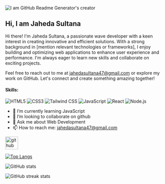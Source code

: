 
![I am GitHub Readme Generator's creator](https://i.postimg.cc/SRgmWkKq/Untitled-design-1.png)
## Hi, I am Jaheda Sultana
Hi there! I'm Jaheda Sultana, a passionate wave developer with a keen interest in creating innovative and efficient solutions. With a strong background in [mention relevant technologies or frameworks], I enjoy building and optimizing web applications to enhance user experience and performance. I'm always eager to learn new skills and collaborate on exciting projects.

Feel free to reach out to me at jahedasultana47@gmail.com or explore my work on GitHub. Let's connect and create something amazing together!

#### Skills: 
  ![HTML5](https://img.icons8.com/color/48/000000/html-5.png) ![CSS3](https://img.icons8.com/color/48/000000/css3.png) ![Tailwind CSS](https://img.icons8.com/color/48/000000/tailwindcss.png)
  ![JavaScript](https://img.icons8.com/color/48/000000/javascript.png)   ![React](https://img.icons8.com/color/48/000000/react-native.png) ![Node.js](https://img.icons8.com/color/48/000000/nodejs.png)

- 🌱 I’m currently learning  JavaScript 
- 👯 I’m looking to collaborate on github 
- 💬 Ask me about Web Development 
- 📫 How to reach me: jahedasultana47@gmail.com 


[<img src='https://cdn.jsdelivr.net/npm/simple-icons@3.0.1/icons/github.svg' alt='github' height='40'>](https://github.com/jahedasultana)  


[![Top Langs](https://github-readme-stats.vercel.app/api/top-langs/?username=jahedasultana)](https://github.com/anuraghazra/github-readme-stats)

![GitHub stats](https://github-readme-stats.vercel.app/api?username=jahedasultana&show_icons=true)  

![GitHub streak stats](https://streak-stats.demolab.com/?user=jahedasultana)  



